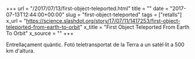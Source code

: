 +++
url = "/2017/07/13/first-object-teleported.html"
title = ""
date = "2017-07-13T12:44:00+00:00"
slug = "first-object-teleported"
tags = ["retalls"]
x_url = "https://science.slashdot.org/story/17/07/11/1417253/first-object-teleported-from-earth-to-orbit"
x_title = "First Object Teleported From Earth To Orbit"
x_source = ""
+++


Entrellaçament quàntic. Fotó teletransportat de la Terra a un satèl·lit a 500 km d'altura.

